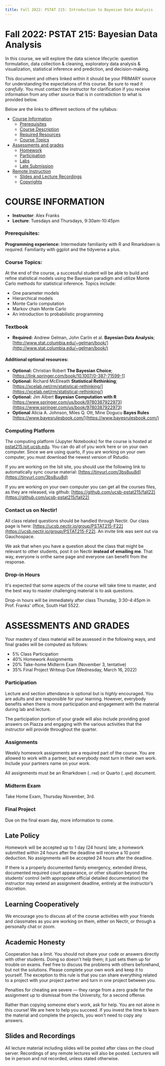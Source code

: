 ```yaml
---
title: Fall 2022: PSTAT 215: Introduction to Bayesian Data Analysis
---
```


# Fall 2022: PSTAT 215: Bayesian Data Analysis

In this course, we will explore the data science lifecycle: question formulation, data collection & cleaning, exploratory data analysis & visualization, statistical inference and prediction, and decision-making.

This document and others linked within it should be your PRIMARY source for understanding the expectations of this course. Be sure to read it *carefully*.
You must contact the instructor for clarification if you receive information from any other source that is in contradiction to what is provided below.

Below are the links to different sections of the syllabus:

* [Course Information](#course-information)
   * [Prerequisites](#prerequisites)
   * [Course Description](#course-description)
   * [Required Resources](#resources)
   * [Course Topics](#topics)
* [Assessments and grades](#grades)
   * [Homework](#hwk)
   * [Participation](#participation)
   * [Labs](#labs)
   * [Late Submission](#late-policy)
* [Remote Instruction](#remote)
   * [Slides and Lecture Recordings](#recordings)
   * [Copyrights](#copyright)

# COURSE INFORMATION <a name="course-info"></a>

* **Instructor**: Alex Franks
* **Lecture**: Tuesdays and Thursdays, 9:30am-10:45pm

### Prerequisites: <a name="prerequisites"></a>


**Programming experience:** Intermediate familiarity with R and Rmarkdown is
required. Familiarity with ggplot and the tidyverse a plus.

### Course Topics: <a name="course-description"></a>

At the end of the course, a successful student will be able to  build and refine
statistical models using the Bayesian paradigm and utilize Monte Carlo methods
for statistical inference.  Topics include:

- One parameter models
- Hierarchical models
- Monte Carlo computation
- Markov chain Monte Carlo
- An introduction to probabilistic programming

### Textbook
- **Required:** Andrew Gelman, John Carlin et al. __Bayesian Data Analysis__;  [http://www.stat.columbia.edu/~gelman/book/](http://www.stat.columbia.edu/~gelman/book/)

#### Additional optional resources:
- **Optional:** Christian Robert __The Bayesian Choice__;  [https://link.springer.com/book/10.1007/0-387-71599-1]
- **Optional:** Richard McElreath __Statistical Rethinking__;  [https://xcelab.net/rm/statistical-rethinking/](https://xcelab.net/rm/statistical-rethinking/)
- **Optional:** Jim Albert __Bayesian Computation with R__ [https://www.springer.com/us/book/9780387922973](https://www.springer.com/us/book/9780387922973)
- **Optional** Alicia A. Johnson, Miles Q. Ott, Mine Dogucu __Bayes Rules__
  [https://www.bayesrulesbook.com/](https://www.bayesrulesbook.com/)
  
### Computing Platform
The computing platform (Jupyter Notebooks) for the course is hosted at
[pstat215.lsit.ucsb.edu](pstat215.list.ucsb.edu).  You can do all of you work
here or on your own computer. Since we are using quarto, if you are working on your own computer, you must download
the newest version of Rstudio.

If you are working on the lsit site, you should use the following link to
automatically sync course material: [https://tinyurl.com/3bs8uu8d](https://tinyurl.com/3bs8uu8d)

If you are working on your own computer you can get all the courses files, as they are
released, via github: [https://github.com/ucsb-pstat215/fall22](https://github.com/ucsb-pstat215/fall22)


### Contact us on Nectir!
All class related questions should be handled through Nectir. Our class page is here: [https://ucsb.nectir.io/group/PSTAT215-F22](https://ucsb.nectir.io/group/PSTAT215-F22).  An invite link was sent out via Gauchospace.

We ask that when you have a question about the class that might be relevant to
other students, post it on Nectir **instead of emailing me**. That way, everyone
is onthe same page and everyone can benefit from the response. 

### Drop-in Hours
It's expected that some aspects of the course will take time to master, and the best way to master challenging material is to ask questions. 

Drop-in hours will be immediately after class Thursday, 3:30-4:45pm in Prof.
Franks' office, South Hall 5522.

# ASSESSMENTS AND GRADES<a name="grades"></a>
Your mastery of class material will be assessed in the following ways, and final grades will be computed as follows:
*	5% Class Participation
*	40% Homework Assignments
*  20% Take-home Midterm Exam (November 3, tentative)
*	35% Final Project Writeup Due (Wednesday, March 16, 2022)

### Participation <a name="participation"></a>
Lecture and section attendance is optional but is *highly* encouraged. You are adults and are responsible for your learning. However, everybody benefits when there is more participation and engagement with the material during lab and lecture.

The participation portion of your grade will also include providing good answers on Piazza and engaging with the various activities that the instructor will provide throughout the quarter.

### Assignments <a name="hwk"></a>

Weekly homework assignments are a required part of the course. You are allowed
to work with a partner, but everybody most turn in their own work. Include your
partners name on your work.

All assignments must be an Rmarkdown (```.rmd```) or Quarto (```.qmd```) document.


### Midterm Exam

Take Home Exam, Thursday November, 3rd.

### Final Project

Due on the final exam day, more information to come.

## Late Policy<a name="late-policy"></a>

Homework will be accepted up to 1 day (24 hours) late; a homework submitted within 24 hours after the deadline will receive a 10 point deduction.  No assignments will be accepted 24 hours after the deadline. 

If there is a properly documented family emergency, extended illness, documented required court appearance, or other situation beyond the students’ control (with appropriate official detailed documentation) the instructor may extend an assignment deadline, entirely at the instructor’s discretion. 

## Learning Cooperatively
We encourage you to discuss all of the course activities with your friends and classmates as you are working on them, either on Nectir, or through a personally chat or zoom. 

## Academic Honesty

Cooperation has a limit. You should not share your code or answers directly with other students. Doing so doesn't help them; it just sets them up for trouble on exams. Feel free to discuss the problems with others beforehand, but not the solutions. Please complete your own work and keep it to yourself. The exception to this rule is that you can share everything related to a project with your project partner and turn in one project between you.

Penalties for cheating are severe — they range from a zero grade for the assignment up to dismissal from the University, for a second offense.

Rather than copying someone else's work, ask for help. You are not alone in this course! We are here to help you succeed. If you invest the time to learn the material and complete the projects, you won't need to copy any answers.

## Slides and Recordings <a name="recordings"></a>

All lecture material including slides will be posted after class on the cloud
server.  Recordings of any remote lectures will also be posted. Lecturers will
be in person and not recorded, unless stated otherwise.

